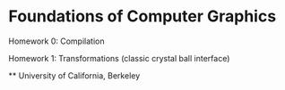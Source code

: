 Foundations of Computer Graphics
=====

Homework 0: Compilation

Homework 1: Transformations (classic crystal ball interface)

** University of California, Berkeley
